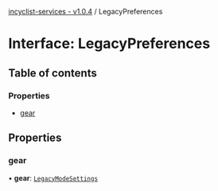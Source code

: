 [incyclist-services - v1.0.4](../README.md) / LegacyPreferences

# Interface: LegacyPreferences

## Table of contents

### Properties

- [gear](LegacyPreferences.md#gear)

## Properties

### gear

• **gear**: [`LegacyModeSettings`](LegacyModeSettings.md)
